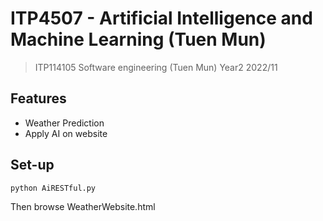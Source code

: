 # ITP4507 - Artificial Intelligence and Machine Learning (Tuen Mun)

> ITP114105 Software engineering (Tuen Mun) Year2 2022/11

## Features
- Weather Prediction
- Apply AI on website

## Set-up
```
python AiRESTful.py
```
Then browse WeatherWebsite.html
